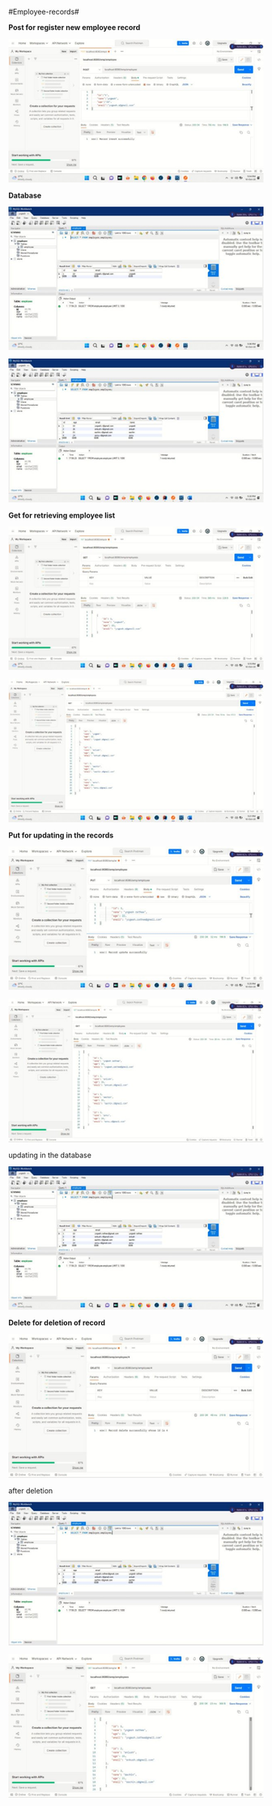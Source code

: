 ﻿#Employee-records# 

**Post for register new employee record** 

![](Aspose.Words.3a2a800b-fa06-4ff3-b551-ecefc046b916.001.jpeg)

**Database** 

![image](Aspose.Words.3a2a800b-fa06-4ff3-b551-ecefc046b916.002.jpeg)

![image](Aspose.Words.3a2a800b-fa06-4ff3-b551-ecefc046b916.003.jpeg)

**Get for retrieving employee list** 

![image](Aspose.Words.3a2a800b-fa06-4ff3-b551-ecefc046b916.004.jpeg)

![image](Aspose.Words.3a2a800b-fa06-4ff3-b551-ecefc046b916.005.jpeg)

**Put for updating in the records** 

![image](Aspose.Words.3a2a800b-fa06-4ff3-b551-ecefc046b916.006.jpeg)

![image](Aspose.Words.3a2a800b-fa06-4ff3-b551-ecefc046b916.007.jpeg)

updating in the database 

![image](Aspose.Words.3a2a800b-fa06-4ff3-b551-ecefc046b916.008.jpeg)

**Delete for deletion of record** 

![image](Aspose.Words.3a2a800b-fa06-4ff3-b551-ecefc046b916.009.jpeg)

after deletion 

![image](Aspose.Words.3a2a800b-fa06-4ff3-b551-ecefc046b916.010.jpeg)

![image](Aspose.Words.3a2a800b-fa06-4ff3-b551-ecefc046b916.011.jpeg)
